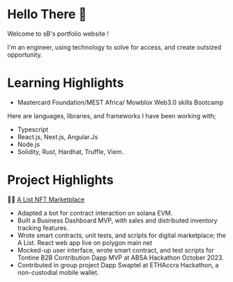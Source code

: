 
# Hello There 👋
Welcome to sB's portfolio website !


I'm an engineer, using technology to solve for access, and create outsized opportunity.


# Learning Highlights
  - Mastercard Foundation/MEST Africa/ Mowblox Web3.0 skills Bootcamp


Here are languages, libraries, and frameworks I have been working with;

 -  Typescript
 -  React.js, Next.js, Angular.Js
 -  Node.js
 -  Solidity, Rust, Hardhat, Truffle, Viem.
 
   
# Project Highlights
👨‍💻 [A List NFT Marketplace ](https://a-list-4k4bs0nh1-prkvw.vercel.app/) 

 - Adapted a bot for contract interaction on solana EVM. 
 - Built a Business Dashboard MVP, with sales and distributed inventory tracking features.
- Wrote smart contracts, unit tests, and scripts for digital marketplace; the A List. React web app live on polygon main net 
- Mocked-up user interface, wrote smart contract, and test scripts for Tontine B2B Contribution Dapp MVP at ABSA Hackathon October 2023.
- Contributed in group project Dapp Swaptel at ETHAccra Hackathon,  a non-custodial mobile wallet.

  




